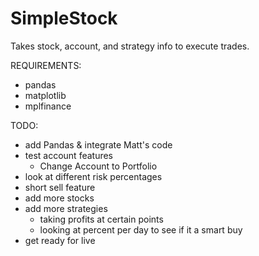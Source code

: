 # SimpleStock

Takes stock, account, and strategy info to execute trades.

REQUIREMENTS:
- pandas
- matplotlib
- mplfinance

TODO:
- add Pandas & integrate Matt's code
- test account features
  - Change Account to Portfolio
- look at different risk percentages
- short sell feature
- add more stocks
- add more strategies
  - taking profits at certain points
  - looking at percent per day to see if it a smart buy
- get ready for live
